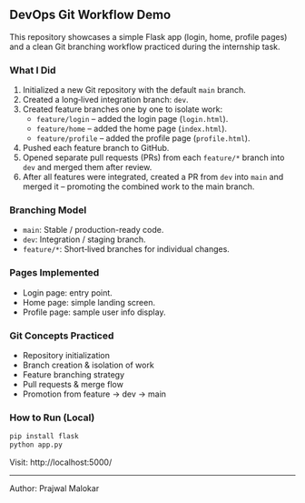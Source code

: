 ## DevOps Git Workflow Demo

This repository showcases a simple Flask app (login, home, profile pages) and a clean Git branching workflow practiced during the internship task.

### What I Did
1. Initialized a new Git repository with the default `main` branch.
2. Created a long‑lived integration branch: `dev`.
3. Created feature branches one by one to isolate work:
	- `feature/login` – added the login page (`login.html`).
	- `feature/home` – added the home page (`index.html`).
	- `feature/profile` – added the profile page (`profile.html`).
4. Pushed each feature branch to GitHub.
5. Opened separate pull requests (PRs) from each `feature/*` branch into `dev` and merged them after review.
6. After all features were integrated, created a PR from `dev` into `main` and merged it – promoting the combined work to the main branch.

### Branching Model
- `main`: Stable / production-ready code.
- `dev`: Integration / staging branch.
- `feature/*`: Short‑lived branches for individual changes.

### Pages Implemented
- Login page: entry point.
- Home page: simple landing screen.
- Profile page: sample user info display.

### Git Concepts Practiced
- Repository initialization
- Branch creation & isolation of work
- Feature branching strategy
- Pull requests & merge flow
- Promotion from feature → dev → main

### How to Run (Local)
```bash
pip install flask
python app.py
```
Visit: http://localhost:5000/

---
Author: Prajwal Malokar
